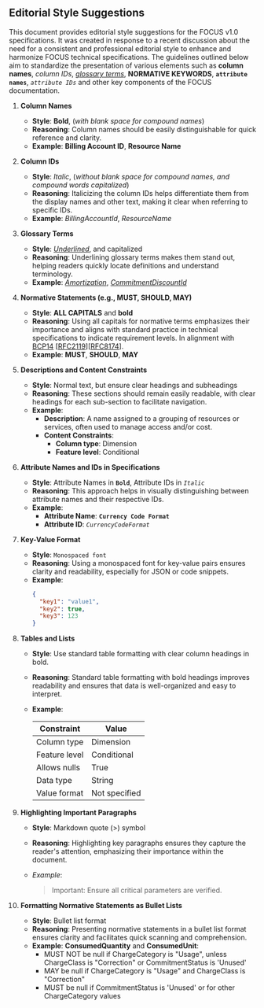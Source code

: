 ## Editorial Style Suggestions
This document provides editorial style suggestions for the FOCUS v1.0 specifications. It was created in response to a recent discussion about the need for a consistent and professional editorial style to enhance and harmonize FOCUS technical specifications. The guidelines outlined below aim to standardize the presentation of various elements such as **column names**, *column IDs*, [_glossary terms_](), **NORMATIVE KEYWORDS**, **`attribute names`**, *`attribute IDs`* and other key components of the FOCUS documentation.

1. **Column Names**
   - **Style**: **Bold**, (_with blank space for compound names_)
   - **Reasoning**: Column names should be easily distinguishable for quick reference and clarity.
   - **Example**: **Billing Account ID**, **Resource Name**

2. **Column IDs**
   - **Style**: *Italic*, (_without blank space for compound names, and compound words capitalized_)
   - **Reasoning**: Italicizing the column IDs helps differentiate them from the display names and other text, making it clear when referring to specific IDs.
   - **Example**: *BillingAccountId*, *ResourceName*

3. **Glossary Terms**
   - **Style**: [_Underlined_](), and capitalized
   - **Reasoning**: Underlining glossary terms makes them stand out, helping readers quickly locate definitions and understand terminology.
   - **Example**: [_Amortization_](), [_CommitmentDiscountId_]()

4. **Normative Statements (e.g., MUST, SHOULD, MAY)**
   - **Style**: **ALL CAPITALS** and **bold**
   - **Reasoning**: Using all capitals for normative terms emphasizes their importance and aligns with standard practice in technical specifications to indicate requirement levels. In alignment with [BCP14](https://www.rfc-editor.org/info/bcp14) [[RFC2119](https://datatracker.ietf.org/doc/html/rfc2119)][[RFC8174](https://datatracker.ietf.org/doc/html/rfc8174)].
   - **Example**: **MUST**, **SHOULD**, **MAY**

5. **Descriptions and Content Constraints**
   - **Style**: Normal text, but ensure clear headings and subheadings
   - **Reasoning**: These sections should remain easily readable, with clear headings for each sub-section to facilitate navigation.
   - **Example**:
     - **Description**: A name assigned to a grouping of resources or services, often used to manage access and/or cost.
     - **Content Constraints**:
       - **Column type**: Dimension
       - **Feature level**: Conditional

6. **Attribute Names and IDs in Specifications**
   - **Style**: Attribute Names in **`Bold`**, Attribute IDs in *`Italic`*
   - **Reasoning**: This approach helps in visually distinguishing between attribute names and their respective IDs.
   - **Example**:
     - **Attribute Name**: **`Currency Code Format`**
     - **Attribute ID**: *`CurrencyCodeFormat`*

7. **Key-Value Format**
   - **Style**: <code>Monospaced font</code>
   - **Reasoning**: Using a monospaced font for key-value pairs ensures clarity and readability, especially for JSON or code snippets.
   - **Example**:
     ```json
     {
       "key1": "value1",
       "key2": true,
       "key3": 123
     }
     ```

8. **Tables and Lists**
   - **Style**: Use standard table formatting with clear column headings in bold.
   - **Reasoning**: Standard table formatting with bold headings improves readability and ensures that data is well-organized and easy to interpret.
   - **Example**:

     | **Constraint**      | **Value**            |
     |---------------------|----------------------|
     | Column type         | Dimension            |
     | Feature level       | Conditional          |
     | Allows nulls        | True                 |
     | Data type           | String               |
     | Value format        | Not specified        |

9. **Highlighting Important Paragraphs**

    - **Style**: Markdown quote (>) symbol
    - **Reasoning**: Highlighting key paragraphs ensures they capture the reader's attention, emphasizing their importance within the document.
    - *Example*:

        > Important: Ensure all critical parameters are verified.

10. **Formatting Normative Statements as Bullet Lists**

    - **Style**: Bullet list format
    - **Reasoning**: Presenting normative statements in a bullet list format ensures clarity and facilitates quick scanning and comprehension.
    - **Example**:
    **ConsumedQuantity** and **ConsumedUnit**:
        * MUST NOT be null if ChargeCategory is "Usage", unless ChargeClass is "Correction" or CommitmentStatus is 'Unused'
        * MAY be null if ChargeCategory is "Usage" and ChargeClass is "Correction"
        * MUST be null if CommitmentStatus is 'Unused' or for other ChargeCategory values